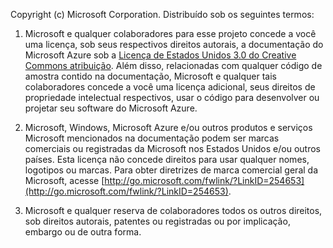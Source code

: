 Copyright (c) Microsoft Corporation.  Distribuído sob os seguintes termos:
 
1. Microsoft e qualquer colaboradores para esse projeto concede a você uma licença, sob seus respectivos direitos autorais, a documentação do Microsoft Azure sob a [Licença de Estados Unidos 3.0 do Creative Commons atribuição](http://creativecommons.org/licenses/by/3.0/us/legalcode).  Além disso, relacionadas com qualquer código de amostra contido na documentação, Microsoft e qualquer tais colaboradores concede a você uma licença adicional, seus direitos de propriedade intelectual respectivos, usar o código para desenvolver ou projetar seu software do Microsoft Azure.
 
2.  Microsoft, Windows, Microsoft Azure e/ou outros produtos e serviços Microsoft mencionados na documentação podem ser marcas comerciais ou registradas da Microsoft nos Estados Unidos e/ou outros países. Esta licença não concede direitos para usar qualquer nomes, logotipos ou marcas. Para obter diretrizes de marca comercial geral da Microsoft, acesse [http://go.microsoft.com/fwlink/?LinkID=254653](http://go.microsoft.com/fwlink/?LinkID=254653).
 
3.  Microsoft e qualquer reserva de colaboradores todos os outros direitos, sob direitos autorais, patentes ou registradas ou por implicação, embargo ou de outra forma.